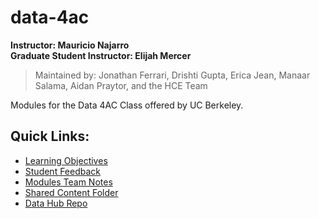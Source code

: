 # data-4ac
<b>Instructor: Mauricio Najarro <br>
Graduate Student Instructor: Elijah Mercer</b> 
> Maintained by: Jonathan Ferrari, Drishti Gupta, Erica Jean, Manaar Salama, Aidan Praytor, and the HCE Team

Modules for the Data 4AC Class offered by UC Berkeley. 

## Quick Links:

- [Learning Objectives](https://docs.google.com/document/d/1mGw-pHOTdpF4BRIu7RxXqL3wRXiWEikwUlyAY7Z0l5c/edit)
- [Student Feedback](https://docs.google.com/spreadsheets/d/1lgmqAduiSgHrkrhSz-0xmScoROB1nAjBvgFV1j7XuxE/edit#gid=379810911)
- [Modules Team Notes](https://docs.google.com/document/d/1Q5HqOM6qDzT2D3BYBBJfoqDB3VsnCKB4n7WZ-wia9oQ/edit#heading=h.wb4nk8dt97c8)
- [Shared Content Folder](https://drive.google.com/drive/folders/19BEUHtgGmhWZXi3BW_44hSu5jbfdLIkv)
- [Data Hub Repo](https://datahub.berkeley.edu/hub/user-redirect/git-pull?repo=https%3A%2F%2Fgithub.com%2Fds-modules%2Fdata-4ac&urlpath=tree%2Fdata-4ac%2F)
